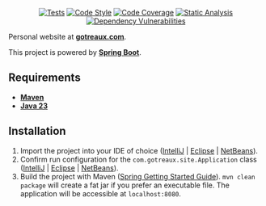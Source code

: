 <p align="center">
<a href="https://github.com/atgotreaux/site/actions/workflows/tests.yml"><img src="https://github.com/atgotreaux/site/workflows/Tests/badge.svg" alt="Tests"></a>
<a href="https://github.com/atgotreaux/site/actions/workflows/code-style.yml"><img src="https://github.com/atgotreaux/site/workflows/Code%20Style/badge.svg" alt="Code Style"></a>
<a href="https://github.com/atgotreaux/site/actions/workflows/code-coverage.yml"><img src="https://github.com/atgotreaux/site/workflows/Code%20Coverage/badge.svg" alt="Code Coverage"></a>
<a href="https://github.com/atgotreaux/site/actions/workflows/static-analysis.yml"><img src="https://github.com/atgotreaux/site/workflows/Static%20Analysis/badge.svg" alt="Static Analysis"></a>
<a href="https://github.com/atgotreaux/site/actions/workflows/dependency-vulnerabilities.yml"><img src="https://github.com/atgotreaux/site/workflows/Dependency%20Vulnerabilities/badge.svg" alt="Dependency Vulnerabilities"></a>
</p>

Personal website at **[gotreaux.com](https://gotreaux.com/)**.

This project is powered by [**Spring Boot**](https://spring.io/projects/spring-boot/).

## Requirements

* [**Maven**](https://maven.apache.org/download.cgi)
* [**Java 23**](https://jdk.java.net/23/)

## Installation

1. Import the project into your IDE of choice ([IntelliJ](https://www.jetbrains.com/help/idea/maven-support.html) | [Eclipse](https://projects.eclipse.org/projects/technology.m2e) | [NetBeans](https://netbeans.apache.org/wiki/main/wiki/MavenBestPractices/)).
2. Confirm run configuration for the `com.gotreaux.site.Application` class ([IntelliJ](https://www.jetbrains.com/help/idea/run-debug-configuration.html) | [Eclipse](https://help.eclipse.org/latest/index.jsp?topic=%2Forg.eclipse.cdt.doc.user%2Ftasks%2Fcdt_t_new_run_config.htm) | [NetBeans](https://netbeans.apache.org/tutorial/main/kb/docs/java/quickstart/)).
3. Build the project with Maven ([Spring Getting Started Guide](https://spring.io/guides/gs/maven/)). `mvn clean package` will create a fat jar if you prefer an executable file. The application will be accessible at `localhost:8080`.